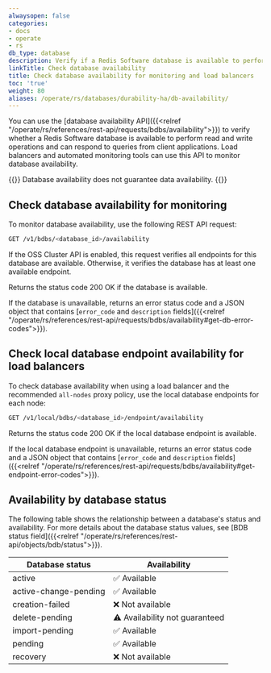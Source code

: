 ```yaml
---
alwaysopen: false
categories:
- docs
- operate
- rs
db_type: database
description: Verify if a Redis Software database is available to perform read and write operations and can respond to queries from client applications.
linkTitle: Check database availability
title: Check database availability for monitoring and load balancers
toc: 'true'
weight: 80
aliases: /operate/rs/databases/durability-ha/db-availability/
---
```


You can use the [database availability API]({{<relref "/operate/rs/references/rest-api/requests/bdbs/availability">}}) to verify whether a Redis Software database is available to perform read and write operations and can respond to queries from client applications. Load balancers and automated monitoring tools can use this API to monitor database availability.

{{<note>}}
Database availability does not guarantee data availability.
{{</note>}}

## Check database availability for monitoring

To monitor database availability, use the following REST API request:

```sh
GET /v1/bdbs/<database_id>/availability
```

If the OSS Cluster API is enabled, this request verifies all endpoints for this database are available. Otherwise, it verifies the database has at least one available endpoint.

Returns the status code 200 OK if the database is available.

If the database is unavailable, returns an error status code and a JSON object that contains [`error_code` and `description` fields]({{<relref "/operate/rs/references/rest-api/requests/bdbs/availability#get-db-error-codes">}}).

## Check local database endpoint availability for load balancers

To check database availability when using a load balancer and the recommended `all-nodes` proxy policy, use the local database endpoints for each node:

```sh
GET /v1/local/bdbs/<database_id>/endpoint/availability
```

Returns the status code 200 OK if the local database endpoint is available.

If the local database endpoint is unavailable, returns an error status code and a JSON object that contains [`error_code` and `description` fields]({{<relref "/operate/rs/references/rest-api/requests/bdbs/availability#get-endpoint-error-codes">}}).

## Availability by database status

The following table shows the relationship between a database's status and availability. For more details about the database status values, see [BDB status field]({{<relref "/operate/rs/references/rest-api/objects/bdb/status">}}).

| Database status | Availability |
|-----------------|--------------|
| active          | <span title="Available">&#x2705;</span> Available |
| active-change-pending | <span title="Available">&#x2705;</span> Available |
| creation-failed | <span title="Not available">:x:</span> Not available |
| delete-pending  | <span title="Availability not guaranteed" class="font-serif">:warning:</span> Availability not guaranteed |
| import-pending  | <span title="Available">&#x2705;</span> Available |
| pending         | <span title="Available">&#x2705;</span> Available |
| recovery        | <span title="Not available">:x:</span> Not available |

